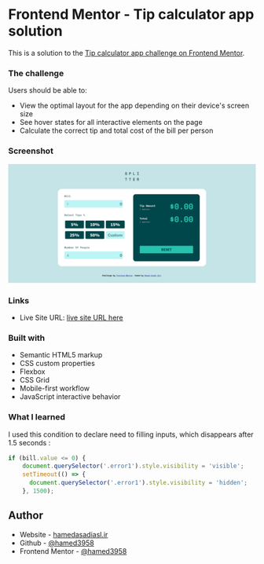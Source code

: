# Frontend Mentor - Tip calculator app solution

This is a solution to the [Tip calculator app challenge on Frontend Mentor](https://www.frontendmentor.io/challenges/tip-calculator-app-ugJNGbJUX).

### The challenge
Users should be able to:
- View the optimal layout for the app depending on their device's screen size
- See hover states for all interactive elements on the page
- Calculate the correct tip and total cost of the bill per person

### Screenshot
![Tip Calculator App](<images/ScreenshotTipCalculatorApp(HAA).png>)

### Links
- Live Site URL: [live site URL here](https://hamed3958.github.io/tip-calculator-app/)

### Built with
- Semantic HTML5 markup
- CSS custom properties
- Flexbox
- CSS Grid
- Mobile-first workflow
- JavaScript interactive behavior

### What I learned
I used this condition to declare need to filling inputs, which disappears after 1.5 seconds :

```js
if (bill.value <= 0) {
    document.querySelector('.error1').style.visibility = 'visible';
    setTimeout(() => {
      document.querySelector('.error1').style.visibility = 'hidden';
    }, 1500);
```

## Author
- Website - [hamedasadiasl.ir](http://hamedasadiasl.ir/)
- Github - [@hamed3958](https://github.com/hamed3958)
- Frontend Mentor - [@hamed3958](https://www.frontendmentor.io/profile/hamed3958)
